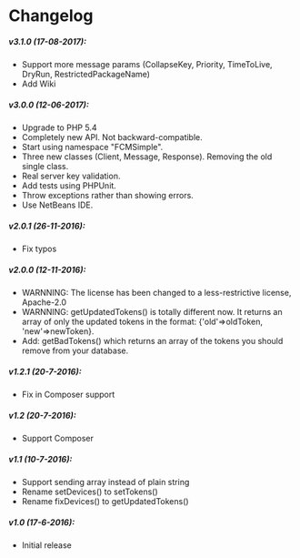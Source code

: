 Changelog
===
##### v3.1.0 (17-08-2017):
* Support more message params (CollapseKey, Priority, TimeToLive, DryRun, RestrictedPackageName)
* Add Wiki

##### v3.0.0 (12-06-2017):
* Upgrade to PHP 5.4
* Completely new API. Not backward-compatible.
* Start using namespace "FCMSimple".
* Three new classes (Client, Message, Response). Removing the old single class.
* Real server key validation.
* Add tests using PHPUnit.
* Throw exceptions rather than showing errors.
* Use NetBeans IDE.

##### v2.0.1 (26-11-2016):
* Fix typos

##### v2.0.0 (12-11-2016):
* WARNNING: The license has been changed to a less-restrictive license, Apache-2.0
* WARNNING: getUpdatedTokens() is totally different now. It returns an array of only the updated tokens in the format: {'old'=>oldToken, 'new'=>newToken}.
* Add: getBadTokens() which returns an array of the tokens you should remove from your database.

##### v1.2.1 (20-7-2016):
* Fix in Composer support

##### v1.2 (20-7-2016):
* Support Composer

##### v1.1 (10-7-2016):
* Support sending array instead of plain string
* Rename setDevices() to setTokens()
* Rename fixDevices() to getUpdatedTokens()

##### v1.0 (17-6-2016):
* Initial release
